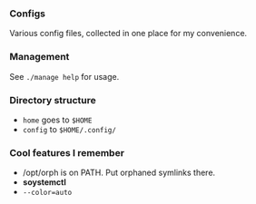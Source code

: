 ### Configs
Various config files, collected in one place for my convenience.

### Management
See `./manage help` for usage.

### Directory structure
- `home` goes to `$HOME`
- `config` to `$HOME/.config/`

### Cool features I remember
- /opt/orph is on PATH. Put orphaned symlinks there.
- **soystemctl**
- `--color=auto`
